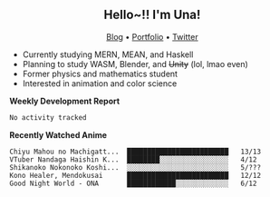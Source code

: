 <h2 align="center">
  Hello~!! I'm Una!
</h2>

<p align="center">
  <a href="https://anarchy.website/">Blog</a> &bull;
  <a href="https://una-ada.github.io/">Portfolio</a> &bull;
  <a href="https://twitter.com/xn__z7x">Twitter</a>
</p>

- Currently studying MERN, MEAN, and Haskell
- Planning to study WASM, Blender, and ~~Unity~~ (lol, lmao even)
- Former physics and mathematics student
- Interested in animation and color science

**Weekly Development Report**

<!--START_SECTION:waka-->

```txt
No activity tracked
```

<!--END_SECTION:waka-->

**Recently Watched Anime**

<!-- RECENT-ANIME:START -->

    Chiyu Mahou no Machigatt...  █████████████████████████   13/13
    VTuber Nandaga Haishin K...  ████████░░░░░░░░░░░░░░░░░   4/12
    Shikanoko Nokonoko Koshi...  ░░░░░░░░░░░░░░░░░░░░░░░░░   5/???
    Kono Healer, Mendokusai      █████████████████████████   12/12
    Good Night World - ONA       ████████████░░░░░░░░░░░░░   6/12
<!-- RECENT-ANIME:END -->
